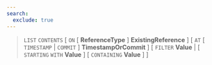 ```yaml
---
search:
  exclude: true
---
```

<!--start-->

> `LIST` `CONTENTS`
  \[ `ON`
      \[ **ReferenceType** \]
      **ExistingReference** \]
  \[ `AT`
      \[
              `TIMESTAMP` | `COMMIT`
          \]
      **TimestampOrCommit** \]
  \[
          `FILTER` **Value** |
          \[ `STARTING` `WITH` **Value** \]
          \[ `CONTAINING` **Value** \]
      \]
  
